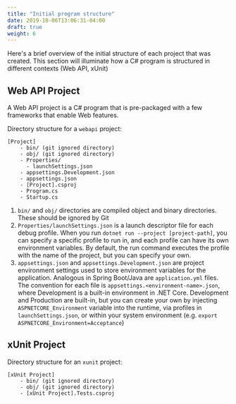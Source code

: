 ```yaml
---
title: "Initial program structure"
date: 2019-10-06T13:06:31-04:00
draft: true
weight: 6
---
```


Here's a brief overview of the initial structure of each project that
was created. This section will illuminate how a C# program is structured
in different contexts (Web API, xUnit)

## Web API Project

A Web API project is a C# program that is pre-packaged with a few frameworks
that enable Web features.

Directory structure for a `webapi` project:

```shell script
[Project]
    - bin/ (git ignored directory)
    - obj/ (git ignored directory)
    - Properties/
      - launchSettings.json
    - appsettings.Development.json
    - appsettings.json
    - [Project].csproj
    - Program.cs
    - Startup.cs
```

1. `bin/` and `obj/` directories are compiled object and binary directories. These should be ignored by Git
2. `Properties/launchSettings.json` is a launch descriptor file for each debug profile. When you run `dotnet run --project [project-path]`,
you can specify a specific profile to run in, and each profile can have its own environment variables. By default,
the run command executes the profile with the name of the project, but you can specify your own.
3. `appsettings.json` and `appsettings.Development.json` are project environment settings used to store environment
variables for the application. Analogous in Spring Boot/Java are `application.yml` files. The convention for each file
is `appsettings.<environment-name>.json`, where Development is a built-in environment in .NET Core. Development and Production
are built-in, but you can create your own by injecting `ASPNETCORE_Environment` variable into the runtime, via profiles
in `launchSettings.json`, or within your system environment (e.g. `export ASPNETCORE_Environment=Acceptance`)


## xUnit Project

Directory structure for an `xunit` project:

```shell script
[xUnit Project]
    - bin/ (git ignored directory)
    - obj/ (git ignored directory)
    - [xUnit Project].Tests.csproj
```
